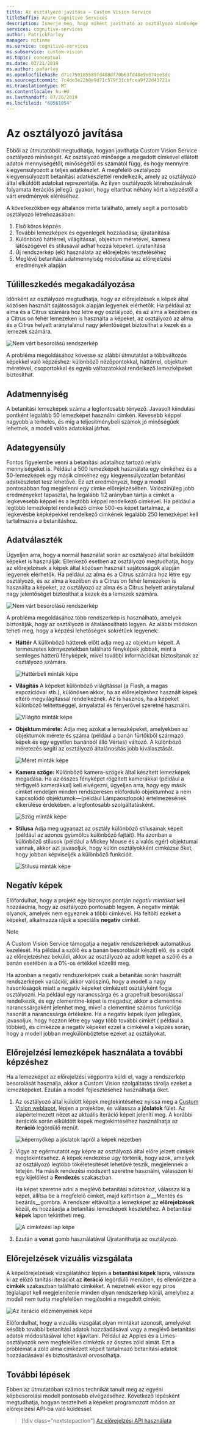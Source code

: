 ```yaml
---
title: Az osztályozó javítása – Custom Vision Service
titleSuffix: Azure Cognitive Services
description: Ismerje meg, hogy miként javítható az osztályozó minősége.
services: cognitive-services
author: PatrickFarley
manager: nitinme
ms.service: cognitive-services
ms.subservice: custom-vision
ms.topic: conceptual
ms.date: 03/21/2019
ms.author: pafarley
ms.openlocfilehash: d71c750185589fd488df70b63fd48e9e674ee3dc
ms.sourcegitcommit: 7c4de3e22b8e9d71c579f31cbfcea9f22d43721a
ms.translationtype: MT
ms.contentlocale: hu-HU
ms.lasthandoff: 07/26/2019
ms.locfileid: "68561054"
---
```

# <a name="how-to-improve-your-classifier"></a>Az osztályozó javítása

Ebből az útmutatóból megtudhatja, hogyan javíthatja Custom Vision Service osztályozó minőségét. Az osztályozó minősége a megadott címkével ellátott adatok mennyiségétől, minőségétől és számától függ, és hogy mennyire kiegyensúlyozott a teljes adatkészlet. A megfelelő osztályozó kiegyensúlyozott betanítási adatkészlettel rendelkezik, amely az osztályozó által elküldött adatokat reprezentálja. Az ilyen osztályozók létrehozásának folyamata iterációs jellegű. gyakori, hogy eltarthat néhány kört a képzéstől a várt eredmények eléréséhez.

A következőkben egy általános minta található, amely segít a pontosabb osztályozó létrehozásában:

1. Első köros képzés
1. További lemezképek és egyenlegek hozzáadása; újratanítása
1. Különböző háttérrel, világítással, objektum méretével, kamera látószögével és stílusával adhat hozzá képeket. újratanítása
1. Új rendszerkép (ek) használata az előrejelzés teszteléséhez
1. Meglévő betanítási adatmennyiség módosítása az előrejelzési eredmények alapján

## <a name="prevent-overfitting"></a>Túlilleszkedés megakadályozása

Időnként az osztályozó megtudhatja, hogy az előrejelzések a képek által közösen használt sajátosságok alapján legyenek elérhetők. Ha például az alma és a Citrus számára hoz létre egy osztályozó, és az alma a kezében és a Citrus on fehér lemezeken is használta a képeket, az osztályozó az alma és a Citrus helyett aránytalanul nagy jelentőséget biztosíthat a kezek és a lemezek számára.

![Nem várt besorolású rendszerkép](./media/getting-started-improving-your-classifier/unexpected.png)

A probléma megoldásához kövesse az alábbi útmutatást a többváltozós képekkel való képzéshez: különböző nézőpontokkal, háttérrel, objektum méretével, csoportokkal és egyéb változatokkal rendelkező lemezképeket biztosíthat.

## <a name="data-quantity"></a>Adatmennyiség

A betanítási lemezképek száma a legfontosabb tényező. Javasolt kiindulási pontként legalább 50 lemezképet használni címkén. Kevesebb képpel nagyobb a terhelés, és míg a teljesítménybeli számok jó minőségűek lehetnek, a modell valós adatokkal járhat. 

## <a name="data-balance"></a>Adategyensúly

Fontos figyelembe venni a betanítási adataihoz tartozó relatív mennyiségeket is. Például a 500 lemezképek használata egy címkéhez és a 50-lemezképek egy másik címkéhez egy kiegyensúlyozatlan betanítási adatkészletet tesz lehetővé. Ez azt eredményezi, hogy a modell pontosabban fog megjelenni egy címke előrejelzésében. Valószínűleg jobb eredményeket tapasztal, ha legalább 1:2 arányban tartja a címkét a legkevesebb képpel és a legtöbb képpel rendelkező címkével. Ha például a legtöbb lemezképtel rendelkező címke 500-es képet tartalmaz, a legkevésbé képképekkel rendelkező címkének legalább 250 lemezképet kell tartalmaznia a betanításhoz.

## <a name="data-variety"></a>Adatválaszték

Ügyeljen arra, hogy a normál használat során az osztályozó által beküldött képeket is használják. Ellenkező esetben az osztályozó megtudhatja, hogy az előrejelzések a képek által közösen használt sajátosságok alapján legyenek elérhetők. Ha például az alma és a Citrus számára hoz létre egy osztályozó, és az alma a kezében és a Citrus on fehér lemezeken is használta a képeket, az osztályozó az alma és a Citrus helyett aránytalanul nagy jelentőséget biztosíthat a kezek és a lemezek számára.

![Nem várt besorolású rendszerkép](./media/getting-started-improving-your-classifier/unexpected.png)

A probléma megoldásához több rendszerkép is használható, amelyek biztosítják, hogy az osztályozó is általánosítható legyen. Az alábbi módokon teheti meg, hogy a képzési lehetőségek sokrétűek legyenek:

* __Háttér__ A különböző hátterek előtt adja meg az objektum képeit. A természetes környezetekben található fényképek jobbak, mint a semleges hátterű fényképek, mivel további információkat biztosítanak az osztályozó számára.

    ![Háttérbeli minták képe](./media/getting-started-improving-your-classifier/background.png)

* __Világítás__ A képeket különböző világítással (a Flash, a magas expozícióval stb.), különösen akkor, ha az előrejelzéshez használt képek eltérő megvilágítással rendelkeznek. Az is hasznos, ha a képeket különböző telítettséggel, árnyalattal és fényerővel szeretné használni.

    ![Világító minták képe](./media/getting-started-improving-your-classifier/lighting.png)

* __Objektum mérete:__ Adja meg azokat a lemezképeket, amelyekben az objektumok mérete és száma (például a banán fürtökből származó képek és egy egyetlen banánból álló Vértes) változó. A különböző méretezés segíti az osztályozó általánosítás jobb kiválasztását.

    ![Méret minták képe](./media/getting-started-improving-your-classifier/size.png)

* __Kamera szöge:__ Különböző kamera-szögek által készített lemezképek megadása. Ha az összes fényképet rögzített kamerákkal (például a térfigyelő kamerákkal) kell elvégezni, ügyeljen arra, hogy egy másik címkét rendeljen minden rendszeresen előforduló objektumhoz a nem kapcsolódó objektumok&mdash;(például Lámpaoszlopok) értelmezésének elkerülése érdekében. a legfontosabb szolgáltatásként.

    ![Szög minták képe](./media/getting-started-improving-your-classifier/angle.png)

* __Stílusa__ Adja meg ugyanazt az osztály különböző stílusainak képeit (például az azonos gyümölcs különböző fajtáit). Ha azonban a különböző stílusok (például a Mickey Mouse és a valós egér) objektumai vannak, akkor azt javasoljuk, hogy külön osztályokként címkézse őket, hogy jobban képviseljék a különböző funkcióit.

    ![Stílusú minták képe](./media/getting-started-improving-your-classifier/style.png)

## <a name="negative-images"></a>Negatív képek

Előfordulhat, hogy a projekt egy bizonyos pontján _negatív mintákat_ kell hozzáadnia, hogy az osztályozó pontosabb legyen. A negatív minták olyanok, amelyek nem egyeznek a többi címkével. Ha feltölti ezeket a képeket, alkalmazza rájuk a speciális **negatív** címkét.

> [!NOTE]
> A Custom Vision Service támogatja a negatív rendszerképek automatikus kezelését. Ha például a szőlő és a banán besorolását készíti elő, és a cipőt az előrejelzéshez beküldi, akkor az osztályozó az adott képet a szőlő és a banán esetében is a 0%-os értékkel közelíti meg.
> 
> Ha azonban a negatív rendszerképek csak a betanítás során használt rendszerképek variációi, akkor valószínű, hogy a modell a nagy hasonlóságok miatt a negatív képeket címkézett osztályként fogja osztályozni. Ha például egy narancssárga és a grapefruit besorolással rendelkezik, és egy clementine-képet is megadsz, akkor a clementine narancssárgaként jelenhet meg, mivel a clementine számos funkciója hasonlít a narancssárga értékekre. Ha a negatív képek ilyen jellegűek, javasoljuk, hogy hozzon létre egy vagy több további címkét ( például a többiet), és címkézze a negatív képeket ezzel a címkével a képzés során, hogy a modell jobban megkülönböztetse ezeket az osztályokat.

## <a name="use-prediction-images-for-further-training"></a>Előrejelzési lemezképek használata a további képzéshez

Ha a lemezképet az előrejelzési végpontra küldi el, vagy a rendszerkép besorolását használja, akkor a Custom Vision szolgáltatás tárolja ezeket a lemezképeket. Ezután a modell fejlesztéséhez használhatja őket.

1. Az osztályozó által küldött képek megtekintéséhez nyissa meg a [Custom Vision weblapot](https://customvision.ai), lépjen a projektbe, és válassza a __jóslatok__ fület. Az alapértelmezett nézet az aktuális iteráció képeit jeleníti meg. A korábbi iterációk során elküldött képek megtekintéséhez használhatja az __iteráció__ legördülő menüt.

    ![képernyőkép a jóslatok lapról a képek nézetben](./media/getting-started-improving-your-classifier/predictions.png)

2. Vigye az egérmutatót egy képre az osztályozó által előre jelzett címkék megtekintéséhez. A képek rendezése úgy történik, hogy azok, amelyek az osztályozó legtöbb tökéletesítését lehetővé teszik, megjelennek a tetején. Ha másik rendezési módszert szeretne használni, válasszon ki egy kijelölést a __Rendezés__ szakaszban. 

    Ha képet szeretne adni a meglévő betanítási adatokhoz, válassza ki a képet, állítsa be a megfelelő címkét, majd kattintson a __Mentés és bezárás__gombra. A rendszer eltávolítja a lemezképet az __előrejelzések__ közül, és hozzáadja a betanítási lemezképek készletéhez. A betanítási __képek__ lapon tekintheti meg.

    ![A címkézési lap képe](./media/getting-started-improving-your-classifier/tag.png)

3. Ezután a __vonat__ gomb használatával Újrataníthatja az osztályozó.

## <a name="visually-inspect-predictions"></a>Előrejelzések vizuális vizsgálata

A képelőrejelzések vizsgálatához lépjen a __betanítási képek__ lapra, válassza ki az előző tanítási iterációt az **iteráció** legördülő menüben, és ellenőrizze a **címkék** szakaszban található címkéket. A nézetnek ekkor egy piros téglalapot kell megjelenítenie minden olyan rendszerkép körül, amelyhez a modell nem tudta megfelelően megjósolni a megadott címkét.

![Az iteráció előzményeinek képe](./media/getting-started-improving-your-classifier/iteration.png)

Előfordulhat, hogy a vizuális vizsgálat olyan mintákat azonosít, amelyeket később további betanítási adatok hozzáadásával vagy a meglévő betanítási adatok módosításával lehet kijavítani. Például az Apples és a Limes-osztályozók nem megfelelően címkézik az összes zöld almát. Ezt a problémát a zöld alma címkézett képeit tartalmazó betanítási adatok hozzáadásával és biztosításával orvosolhatja.

## <a name="next-steps"></a>További lépések

Ebben az útmutatóban számos technikát tanult meg az egyéni képbesorolási modell pontosabb elvégzéséhez. Következő lépésként megtudhatja, hogyan tesztelheti a képeket programozott módon az előrejelzési API-ba való küldéssel.

> [!div class="nextstepaction"]
> [Az előrejelzési API használata](use-prediction-api.md)
